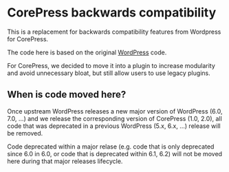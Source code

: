 # CorePress backwards compatibility

This is a replacement for backwards compatibility features from Wordpress for CorePress.

The code here is based on the original [WordPress](https://wordpress.org) code.

For CorePress, we decided to move it into a plugin to increase modularity and avoid unnecessary bloat, but still allow users to use legacy plugins.

## When is code moved here?

Once upstream WordPress releases a new major version of WordPress (6.0, 7.0, ...) and we release the corresponding version of CorePress (1.0, 2.0), all code that was deprecated in a previous WordPress (5.x, 6.x, ...) release will be removed.

Code deprecated within a major relase (e.g. code that is only deprecated since 6.0 in 6.0, or code that is deprecated within 6.1, 6.2) will not be moved here during that major releases lifecycle.

